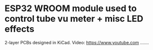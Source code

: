 # ESP32 WROOM module used to control tube vu meter + misc LED effects

2-layer PCBs designed in KiCad. Video: https://www.youtube.com .......

